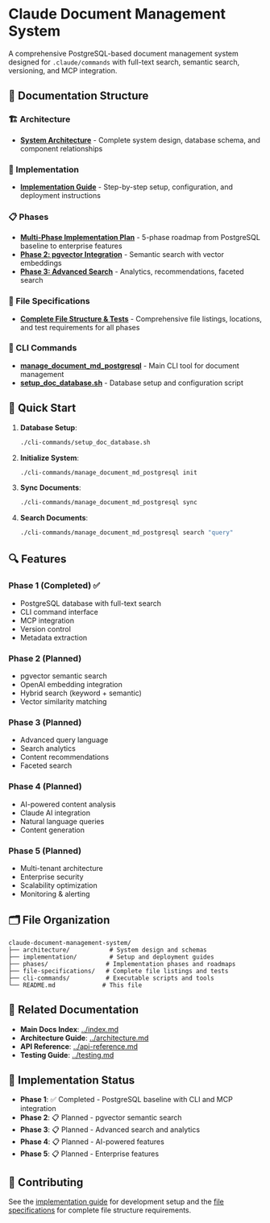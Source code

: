 # Claude Document Management System

A comprehensive PostgreSQL-based document management system designed for `.claude/commands` with full-text search, semantic search, versioning, and MCP integration.

## 📁 Documentation Structure

### 🏗️ Architecture
- **[System Architecture](architecture/claude-document-management-architecture.md)** - Complete system design, database schema, and component relationships

### 🚀 Implementation
- **[Implementation Guide](implementation/claude-document-management-implementation.md)** - Step-by-step setup, configuration, and deployment instructions

### 📋 Phases
- **[Multi-Phase Implementation Plan](phases/claude-document-management-phases.md)** - 5-phase roadmap from PostgreSQL baseline to enterprise features
- **[Phase 2: pgvector Integration](phases/phase2-pgvector-implementation.md)** - Semantic search with vector embeddings
- **[Phase 3: Advanced Search](phases/phase3-advanced-search-implementation.md)** - Analytics, recommendations, faceted search

### 📄 File Specifications
- **[Complete File Structure & Tests](file-specifications/complete-file-structure-and-tests.md)** - Comprehensive file listings, locations, and test requirements for all phases

### 🔧 CLI Commands
- **[manage_document_md_postgresql](cli-commands/manage_document_md_postgresql)** - Main CLI tool for document management
- **[setup_doc_database.sh](cli-commands/setup_doc_database.sh)** - Database setup and configuration script

## 🎯 Quick Start

1. **Database Setup**:
   ```bash
   ./cli-commands/setup_doc_database.sh
   ```

2. **Initialize System**:
   ```bash
   ./cli-commands/manage_document_md_postgresql init
   ```

3. **Sync Documents**:
   ```bash
   ./cli-commands/manage_document_md_postgresql sync
   ```

4. **Search Documents**:
   ```bash
   ./cli-commands/manage_document_md_postgresql search "query"
   ```

## 🔍 Features

### Phase 1 (Completed) ✅
- PostgreSQL database with full-text search
- CLI command interface
- MCP integration
- Version control
- Metadata extraction

### Phase 2 (Planned)
- pgvector semantic search
- OpenAI embedding integration
- Hybrid search (keyword + semantic)
- Vector similarity matching

### Phase 3 (Planned)
- Advanced query language
- Search analytics
- Content recommendations
- Faceted search

### Phase 4 (Planned)
- AI-powered content analysis
- Claude AI integration
- Natural language queries
- Content generation

### Phase 5 (Planned)
- Multi-tenant architecture
- Enterprise security
- Scalability optimization
- Monitoring & alerting

## 🗂️ File Organization

```
claude-document-management-system/
├── architecture/           # System design and schemas
├── implementation/         # Setup and deployment guides
├── phases/                # Implementation phases and roadmaps
├── file-specifications/   # Complete file listings and tests
├── cli-commands/          # Executable scripts and tools
└── README.md             # This file
```

## 🔗 Related Documentation

- **Main Docs Index**: [../index.md](../index.md)
- **Architecture Guide**: [../architecture.md](../architecture.md)
- **API Reference**: [../api-reference.md](../api-reference.md)
- **Testing Guide**: [../testing.md](../testing.md)

## 📝 Implementation Status

- **Phase 1**: ✅ Completed - PostgreSQL baseline with CLI and MCP integration
- **Phase 2**: 📋 Planned - pgvector semantic search
- **Phase 3**: 📋 Planned - Advanced search and analytics
- **Phase 4**: 📋 Planned - AI-powered features
- **Phase 5**: 📋 Planned - Enterprise features

## 🤝 Contributing

See the [implementation guide](implementation/claude-document-management-implementation.md) for development setup and the [file specifications](file-specifications/complete-file-structure-and-tests.md) for complete file structure requirements.